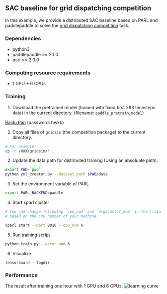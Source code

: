 ## SAC baseline for grid dispatching competition

In this example, we provide a distributed SAC baseline based on PARL and paddlepaddle to solve the [grid dispatching competition](https://aistudio.baidu.com/aistudio/competition/detail/111) task.

### Dependencies
* python3
* paddlepaddle >= 2.1.0
* parl >= 2.0.0

### Computing resource requirements
* 1 GPU + 6 CPUs

### Training

1. Download the pretrained model (trained with fixed first 288 timesteps data) in the current directory. (filename: `paddle_pretrain_model`)

[Baidu Pan](https://pan.baidu.com/s/1R-4EWIgNr2YogbJnMXk4Cg) (password: hwkb)

2. Copy all files of `gridsim` (the competition package) to the current directory.
```bash
# For example:
cp -r /XXX/gridsim/* .
```

2. Update the data path for distributed training (Using an absoluate path).
```bash
export PWD=`pwd`
python yml_creator.py --dataset_path $PWD/data
```


3. Set the environment variable of PARL
```bash
export PARL_BACKEND=paddle
```

4. Start xparl cluster

```bash
# You can change following `cpu_num` and `args.actor_num` in the train.py 
# based on the CPU number of your machine.

xparl start --port 8010 --cpu_num 6
```

5. Run training script

```bash
python train.py --actor_num 6
```

6. Visualize
```
tensorboard --logdir .
```

### Performance
The result after training one hour with 1 GPU and 6 CPUs.
![learning curve](https://raw.githubusercontent.com/benchmarking-rl/PARL-experiments/master/Baselines/GridDispatch_competition/paddle/result.png)

